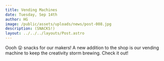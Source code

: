 ```yaml
---
title: Vending Machines
date: Tuesday, Sep 14th
author: HG
image: /public/assets/uploads/news/post-008.jpg
description: (SNACKS!)
layout: ../../../layouts/Post.astro
---
```


Oooh 😮 snacks for our makers! A new addition to the shop is our vending machine to keep the creativity storm brewing. Check it out!
